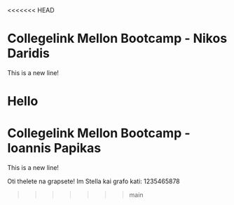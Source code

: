 <<<<<<< HEAD
# Collegelink Mellon Bootcamp - Nikos Daridis

This is a new line!

Hello
=======
# Collegelink Mellon Bootcamp - Ioannis Papikas

This is a new line!

Oti thelete na grapsete!
Im Stella kai grafo kati: 1235465878
>>>>>>> main
